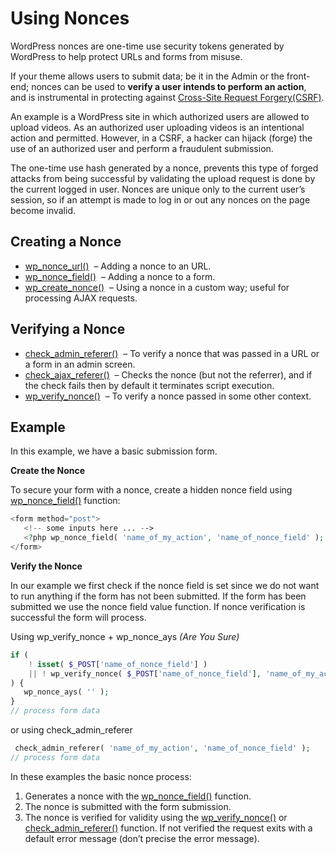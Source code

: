 # Using Nonces

WordPress nonces are one-time use security tokens generated by WordPress to help protect URLs and forms from misuse.

If your theme allows users to submit data; be it in the Admin or the front-end; nonces can be used to **verify a user intends to perform an action**, and is instrumental in protecting against [Cross-Site Request Forgery(CSRF)](https://developer.wordpress.org/themes/theme-security/common-vulnerabilities/#cross-site-request-forgery-csrf).

An example is a WordPress site in which authorized users are allowed to upload videos. As an authorized user uploading videos is an intentional action and permitted. However, in a CSRF, a hacker can hijack (forge) the use of an authorized user and perform a fraudulent submission.

The one-time use hash generated by a nonce, prevents this type of forged attacks from being successful by validating the upload request is done by the current logged in user. Nonces are unique only to the current user’s session, so if an attempt is made to log in or out any nonces on the page become invalid.

## Creating a Nonce

*   [wp\_nonce\_url()](https://developer.wordpress.org/reference/functions/wp_nonce_url/)  – Adding a nonce to an URL.
*   [wp\_nonce\_field()](https://developer.wordpress.org/reference/functions/wp_nonce_field/)  – Adding a nonce to a form.
*   [wp\_create\_nonce()](https://developer.wordpress.org/reference/functions/wp_create_nonce/)  – Using a nonce in a custom way; useful for processing AJAX requests.

## Verifying a Nonce

*   [check\_admin\_referer()](https://developer.wordpress.org/reference/functions/check_admin_referer/)  – To verify a nonce that was passed in a URL or a form in an admin screen.
*   [check\_ajax\_referer()](https://developer.wordpress.org/reference/functions/check_ajax_referer/)  – Checks the nonce (but not the referrer), and if the check fails then by default it terminates script execution.
*   [wp\_verify\_nonce()](https://developer.wordpress.org/reference/functions/wp_verify_nonce/)  – To verify a nonce passed in some other context.

## Example

In this example, we have a basic submission form.

**Create the Nonce**

To secure your form with a nonce, create a hidden nonce field using [wp\_nonce\_field()](https://developer.wordpress.org/reference/functions/wp_nonce_field/) function:

```php
<form method="post">
   <!-- some inputs here ... -->
   <?php wp_nonce_field( 'name_of_my_action', 'name_of_nonce_field' ); ?>
</form>
```

**Verify the Nonce**

In our example we first check if the nonce field is set since we do not want to run anything if the form has not been submitted. If the form has been submitted we use the nonce field value function. If nonce verification is successful the form will process.

Using wp\_verify\_nonce + wp\_nonce\_ays *(Are You Sure)*

```php
if (
    ! isset( $_POST['name_of_nonce_field'] )
    || ! wp_verify_nonce( $_POST['name_of_nonce_field'], 'name_of_my_action' )
) {
   wp_nonce_ays( '' );
} 
// process form data
```

or using check\_admin\_referer

```php
 check_admin_referer( 'name_of_my_action', 'name_of_nonce_field' );
// process form data
```

In these examples the basic nonce process:

1.  Generates a nonce with the [wp\_nonce\_field()](https://developer.wordpress.org/reference/functions/wp_nonce_field/) function.
2.  The nonce is submitted with the form submission.
3.  The nonce is verified for validity using the [wp\_verify\_nonce()](https://developer.wordpress.org/reference/functions/wp_verify_nonce/) or [check\_admin\_referer()](https://developer.wordpress.org/reference/functions/check_admin_referer/) function. If not verified the request exits with a default error message (don’t precise the error message).